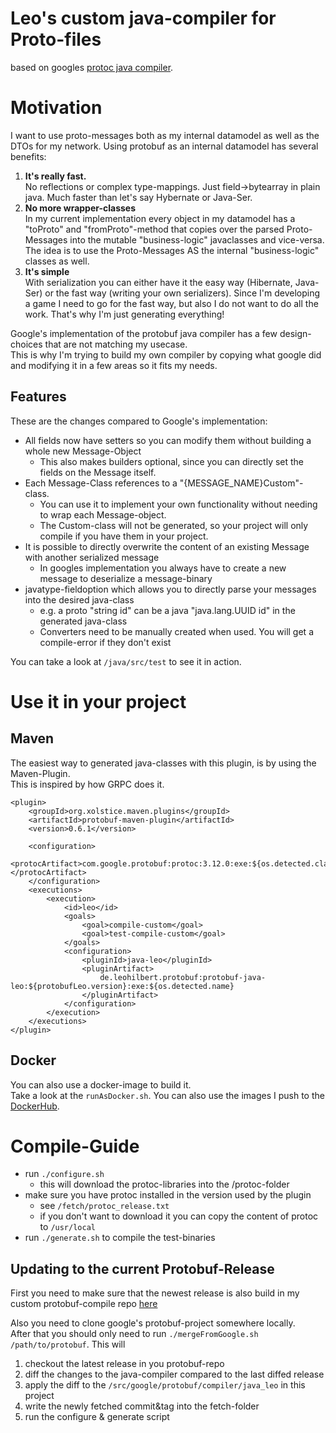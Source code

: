 Leo's custom java-compiler for Proto-files  
==========================================
based on googles [protoc java compiler](https://github.com/protocolbuffers/protobuf/tree/master/src/google/protobuf/compiler/java).

Motivation
==========================================
I want to use proto-messages both as my internal datamodel as well as the DTOs for my network.
Using protobuf as an internal datamodel has several benefits:
1. **It's really fast.**  
No reflections or complex type-mappings. Just field->bytearray in plain java. Much faster than let's say Hybernate or Java-Ser.
2. **No more wrapper-classes**  
In my current implementation every object in my datamodel has a "toProto" and "fromProto"-method that copies
over the parsed Proto-Messages into the mutable "business-logic" javaclasses and vice-versa. The idea is to use the 
Proto-Messages AS the internal "business-logic" classes as well.
3. **It's simple**  
With serialization you can either have it the easy way (Hibernate, Java-Ser) or the fast way (writing your own serializers).
Since I'm developing a game I need to go for the fast way, but also I do not want to do all the work. 
That's why I'm just generating everything!

Google's implementation of the protobuf java compiler has a few design-choices that are not matching my usecase.  
This is why I'm trying to build my own compiler by copying what google did and modifying it in a few areas so 
it fits my needs.

Features
------------------------------------------
These are the changes compared to Google's implementation:
* All fields now have setters so you can modify them without building a whole new Message-Object
    * This also makes builders optional, since you can directly set the fields on the Message itself.
* Each Message-Class references to a "{MESSAGE_NAME}Custom"-class. 
    * You can use it to implement your own functionality without needing to wrap each Message-object.
    * The Custom-class will not be generated, so your project will only compile 
    if you have them in your project.
* It is possible to directly overwrite the content of an existing Message with another serialized message
    * In googles implementation you always have to create a new message to deserialize a message-binary
* javatype-fieldoption which allows you to directly parse your messages into the desired java-class
    * e.g. a proto "string id" can be a java "java.lang.UUID id" in the generated java-class
    * Converters need to be manually created when used. You will get a compile-error if they don't exist

You can take a look at `/java/src/test` to see it in action.

Use it in your project
==========================================
Maven
------------------------------------------

The easiest way to generated java-classes with this plugin, is by using the Maven-Plugin.  
This is inspired by how GRPC does it.

```
<plugin>
    <groupId>org.xolstice.maven.plugins</groupId>
    <artifactId>protobuf-maven-plugin</artifactId>
    <version>0.6.1</version>

    <configuration>
        <protocArtifact>com.google.protobuf:protoc:3.12.0:exe:${os.detected.classifier}</protocArtifact>
    </configuration>
    <executions>
        <execution>
            <id>leo</id>
            <goals>
                <goal>compile-custom</goal>
                <goal>test-compile-custom</goal>
            </goals>
            <configuration>
                <pluginId>java-leo</pluginId>
                <pluginArtifact>
                    de.leohilbert.protobuf:protobuf-java-leo:${protobufLeo.version}:exe:${os.detected.name}
                </pluginArtifact>
            </configuration>
        </execution>
    </executions>
</plugin>
```

Docker
------------------------------------------

You can also use a docker-image to build it.  
Take a look at the `runAsDocker.sh`. You can also use the images I push to the [DockerHub](https://hub.docker.com/repository/docker/leohilbert/protoc-gen-java-leo).

Compile-Guide
==========================================
* run `./configure.sh`
    * this will download the protoc-libraries into the /protoc-folder
* make sure you have protoc installed in the version used by the plugin 
    * see `/fetch/protoc_release.txt`
    * if you don't want to download it you can copy the content of protoc to `/usr/local`  
* run `./generate.sh` to compile the test-binaries

Updating to the current Protobuf-Release
------------------------------------------
First you need to make sure that the newest release is also build in my custom protobuf-compile repo [here](https://github.com/leohilbert/protobuf-compile/) 

Also you need to clone google's protobuf-project somewhere locally.  
After that you should only need to run 
`./mergeFromGoogle.sh /path/to/protobuf`. 
This will
1. checkout the latest release in you protobuf-repo 
2. diff the changes to the java-compiler compared to the last diffed release
3. apply the diff to the  `/src/google/protobuf/compiler/java_leo` in this project
4. write the newly fetched commit&tag into the fetch-folder
5. run the configure & generate script
